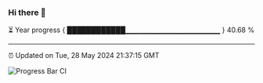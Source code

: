 ### Hi there 👋

⏳ Year progress { ████████████▁▁▁▁▁▁▁▁▁▁▁▁▁▁▁▁▁▁ } 40.68 %

---

⏰ Updated on Tue, 28 May 2024 21:37:15 GMT

![Progress Bar CI](https://github.com/IshwaranRudhara/GIT-ACTION/workflows/Progress%20Bar%20CI/badge.svg)
